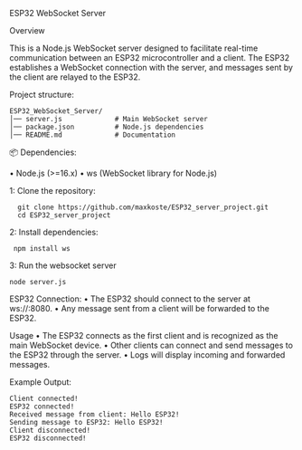 ESP32 WebSocket Server

Overview

This is a Node.js WebSocket server designed to facilitate real-time communication between an ESP32 microcontroller and a client. The ESP32 establishes a WebSocket connection with the server, and messages sent by the client are relayed to the ESP32.

Project structure: 
```
ESP32_WebSocket_Server/
│── server.js             # Main WebSocket server
│── package.json          # Node.js dependencies
│── README.md             # Documentation
```
📦 Dependencies:

•	Node.js (>=16.x)
•	ws (WebSocket library for Node.js)
	
1: Clone the repository:
```
  git clone https://github.com/maxkoste/ESP32_server_project.git
  cd ESP32_server_project
```
2: Install dependencies:
```	
 npm install ws
``` 
3: Run the websocket server

 	node server.js


 ESP32 Connection:
  	•	The ESP32 should connect to the server at ws://<server-ip>:8080.
	•	Any message sent from a client will be forwarded to the ESP32.

 Usage
	•	The ESP32 connects as the first client and is recognized as the main WebSocket device.
	•	Other clients can connect and send messages to the ESP32 through the server.
	•	Logs will display incoming and forwarded messages.

Example Output:
```
Client connected!
ESP32 connected!
Received message from client: Hello ESP32!
Sending message to ESP32: Hello ESP32!
Client disconnected!
ESP32 disconnected!
```
